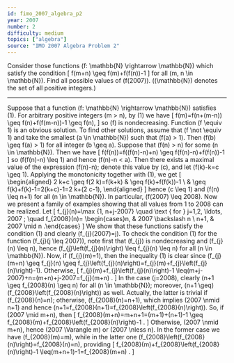 ```yaml
---
id: fimo_2007_algebra_p2
year: 2007
number: 2
difficulty: medium
topics: ["algebra"]
source: "IMO 2007 Algebra Problem 2"
---
```


Consider those functions \(f: \mathbb{N} \rightarrow \mathbb{N}\) which satisfy the condition
\[
f(m+n) \geq f(m)+f(f(n))-1
\]
for all \(m, n \in \mathbb{N}\). Find all possible values of \(f(2007)\).
\((\mathbb{N}\) denotes the set of all positive integers.)


---
Suppose that a function \(f: \mathbb{N} \rightarrow \mathbb{N}\) satisfies (1). For arbitrary positive integers \(m > n\), by (1) we have
\[
f(m)=f(n+(m-n)) \geq f(n)+f(f(m-n))-1 \geq f(n),
\]
so \(f\) is nondecreasing.
Function \(f \equiv 1\) is an obvious solution. To find other solutions, assume that \(f \not \equiv 1\) and take the smallest \(a \in \mathbb{N}\) such that \(f(a) > 1\). Then \(f(b) \geq f(a) > 1\) for all integer \(b \geq a\).
Suppose that \(f(n) > n\) for some \(n \in \mathbb{N}\). Then we have
\[
f(f(n))=f((f(n)-n)+n) \geq f(f(n)-n)+f(f(n))-1
\]
so \(f(f(n)-n) \leq 1\) and hence \(f(n)-n < a\). Then there exists a maximal value of the expression \(f(n)-n\); denote this value by \(c\), and let \(f(k)-k=c \geq 1\). Applying the monotonicity together with (1), we get
\[
\begin{aligned}
2 k+c \geq f(2 k)=f(k+k) & \geq f(k)+f(f(k))-1 \\
& \geq f(k)+f(k)-1=2(k+c)-1=2 k+(2 c-1),
\end{aligned}
\]
hence \(c \leq 1\) and \(f(n) \leq n+1\) for all \(n \in \mathbb{N}\). In particular, \(f(2007) \leq 2008\).
Now we present a family of examples showing that all values from 1 to 2008 can be realized. Let
\[
f_{j}(n)=\max \{1, n+j-2007\} \quad \text { for } j=1,2, \ldots, 2007 ; \quad f_{2008}(n)= \begin{cases}n, & 2007 \backslash n \\ n+1, & 2007 \mid n .\end{cases}
\]
We show that these functions satisfy the condition (1) and clearly \(f_{j}(2007)=j\).
To check the condition (1) for the function \(f_{j}(j \leq 2007)\), note first that \(f_{j}\) is nondecreasing and \(f_{j}(n) \leq n\), hence \(f_{j}\left(f_{j}(n)\right) \leq f_{j}(n) \leq n\) for all \(n \in \mathbb{N}\). Now, if \(f_{j}(m)=1\), then the inequality (1) is clear since \(f_{j}(m+n) \geq f_{j}(n) \geq f_{j}\left(f_{j}(n)\right)=f_{j}(m)+f_{j}\left(f_{j}(n)\right)-1\). Otherwise,
\[
f_{j}(m)+f_{j}\left(f_{j}(n)\right)-1 \leq(m+j-2007)+n=(m+n)+j-2007=f_{j}(m+n) .
\]
In the case \(j=2008\), clearly \(n+1 \geq f_{2008}(n) \geq n\) for all \(n \in \mathbb{N}\); moreover, \(n+1 \geq\) \(f_{2008}\left(f_{2008}(n)\right)\) as well. Actually, the latter is trivial if \(f_{2008}(n)=n\); otherwise, \(f_{2008}(n)=n+1\), which implies \(2007 \nmid n+1\) and hence \(n+1=f_{2008}(n+1)=f_{2008}\left(f_{2008}(n)\right)\).
So, if \(2007 \mid m+n\), then
\[
f_{2008}(m+n)=m+n+1=(m+1)+(n+1)-1 \geq f_{2008}(m)+f_{2008}\left(f_{2008}(n)\right)-1 .
\]
Otherwise, \(2007 \nmid m+n\), hence \(2007 \Varangle m\) or \(2007 \nless n\). In the former case we have \(f_{2008}(m)=m\), while in the latter one \(f_{2008}\left(f_{2008}(n)\right)=f_{2008}(n)=n\), providing
\[
f_{2008}(m)+f_{2008}\left(f_{2008}(n)\right)-1 \leq(m+n+1)-1=f_{2008}(m+n) .
\]
